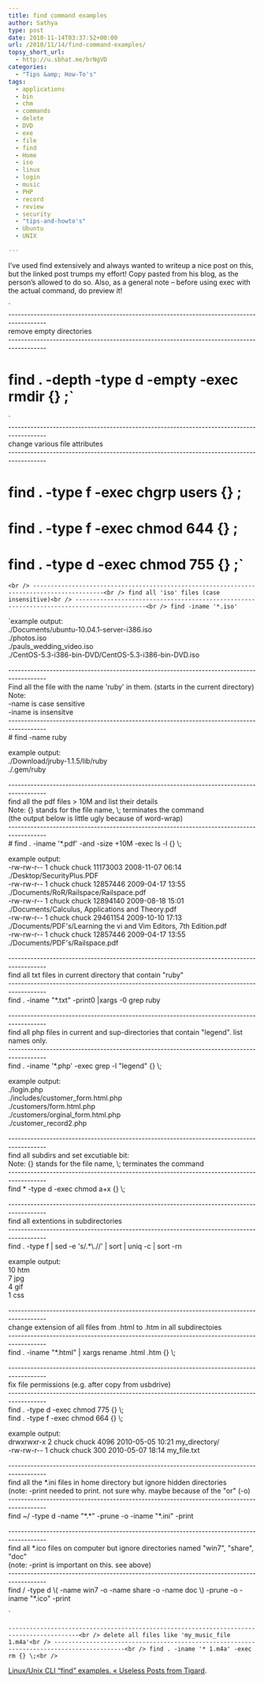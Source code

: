```yaml
---
title: find command examples
author: Sathya
type: post
date: 2010-11-14T03:37:52+00:00
url: /2010/11/14/find-command-examples/
topsy_short_url:
  - http://u.sbhat.me/brNgVD
categories:
  - "Tips &amp; How-To's"
tags:
  - applications
  - bin
  - chm
  - commands
  - delete
  - DVD
  - exe
  - file
  - find
  - Home
  - iso
  - linux
  - login
  - music
  - PHP
  - record
  - review
  - security
  - "tips-and-howto's"
  - Ubuntu
  - UNIX

---
```

I&#8217;ve used find extensively and always wanted to writeup a nice post on this, but the linked post trumps my effort! Copy pasted from his blog, as the person&#8217;s allowed to do so. Also, as a general note &#8211; before using exec with the actual command, do preview it!

`<br />
------------------------------------------------------------------------------------------<br />
remove empty directories<br />
------------------------------------------------------------------------------------------<br />
# find . -depth -type d -empty -exec rmdir {} \;`

`<br />
------------------------------------------------------------------------------------------<br />
change various file attributes<br />
------------------------------------------------------------------------------------------<br />
# find . -type f -exec chgrp users {} \;<br />
# find . -type f -exec chmod 644 {} \;<br />
# find . -type d -exec chmod 755 {} \;`

`<br />
------------------------------------------------------------------------------------------<br />
find all 'iso' files (case insensitive)<br />
------------------------------------------------------------------------------------------<br />
find -iname '*.iso'`

`example output:<br />
./Documents/ubuntu-10.04.1-server-i386.iso<br />
./photos.iso<br />
./pauls_wedding_video.iso<br />
./CentOS-5.3-i386-bin-DVD/CentOS-5.3-i386-bin-DVD.iso</p>
<p>------------------------------------------------------------------------------------------<br />
Find all the file with the name 'ruby' in them. (starts in the current directory)<br />
Note:<br />
-name is case sensitive<br />
-iname is insensitve<br />
------------------------------------------------------------------------------------------<br />
# find -name ruby</p>
<p>example output:<br />
./Download/jruby-1.1.5/lib/ruby<br />
./.gem/ruby</p>
<p>------------------------------------------------------------------------------------------<br />
find all the pdf files > 10M and list their details<br />
Note: {} stands for the file name, \; terminates the command<br />
(the output below is little ugly because of word-wrap)<br />
------------------------------------------------------------------------------------------<br />
# find . -iname '*.pdf' -and -size +10M -exec ls -l {} \;</p>
<p>example output:<br />
-rw-rw-r-- 1 chuck chuck 11173003 2008-11-07 06:14 ./Desktop/SecurityPlus.PDF<br />
-rw-rw-r-- 1 chuck chuck 12857446 2009-04-17 13:55 ./Documents/RoR/Railspace/Railspace.pdf<br />
-rw-rw-r-- 1 chuck chuck 12894140 2009-08-18 15:01 ./Documents/Calculus, Applications and Theory.pdf<br />
-rw-rw-r-- 1 chuck chuck 29461154 2009-10-10 17:13 ./Documents/PDF's/Learning the vi and Vim Editors, 7th Edition.pdf<br />
-rw-rw-r-- 1 chuck chuck 12857446 2009-04-17 13:55 ./Documents/PDF's/Railspace.pdf</p>
<p>------------------------------------------------------------------------------------------<br />
find all txt files in current directory that contain "ruby"<br />
------------------------------------------------------------------------------------------<br />
find . -iname "*.txt" -print0 |xargs -0 grep ruby</p>
<p>------------------------------------------------------------------------------------------<br />
find all php files in current and sup-directories that contain "legend". list names only.<br />
------------------------------------------------------------------------------------------<br />
find . -iname '*.php' -exec grep -l "legend" {} \;</p>
<p>example output:<br />
./login.php<br />
./includes/customer_form.html.php<br />
./customers/form.html.php<br />
./customers/orginal_form.html.php<br />
./customer_record2.php</p>
<p>------------------------------------------------------------------------------------------<br />
find all subdirs and set excutiable bit:<br />
Note: {} stands for the file name, \; terminates the command<br />
------------------------------------------------------------------------------------------<br />
find * -type d -exec chmod a+x {} \;</p>
<p>------------------------------------------------------------------------------------------<br />
find all extentions in subdirectories<br />
------------------------------------------------------------------------------------------<br />
find . -type f | sed -e 's/.*\.//' | sort | uniq -c | sort -rn</p>
<p>example output:<br />
10 htm<br />
7 jpg<br />
4 gif<br />
1 css</p>
<p>------------------------------------------------------------------------------------------<br />
change extension of all files from .html to .htm in all subdirectoies<br />
------------------------------------------------------------------------------------------<br />
find . -iname "*.html" | xargs rename .html .htm {} \;</p>
<p>------------------------------------------------------------------------------------------<br />
fix file permissions (e.g. after copy from usbdrive)<br />
------------------------------------------------------------------------------------------<br />
find . -type d -exec chmod 775 {} \;<br />
find . -type f -exec chmod 664 {} \;</p>
<p>example output:<br />
drwxrwxr-x 2 chuck chuck 4096 2010-05-05 10:21 my_directory/<br />
-rw-rw-r-- 1 chuck chuck 300 2010-05-07 18:14 my_file.txt</p>
<p>------------------------------------------------------------------------------------------<br />
find all the *.ini files in home directory but ignore hidden directories<br />
(note: -print needed to print. not sure why. maybe because of the "or" (-o)<br />
------------------------------------------------------------------------------------------<br />
find ~/ -type d -name "*.*" -prune -o -iname "*.ini" -print</p>
<p>------------------------------------------------------------------------------------------<br />
find all *.ico files on computer but ignore directories named "win7", "share", "doc"<br />
(note: -print is important on this. see above)<br />
------------------------------------------------------------------------------------------<br />
find / -type d \( -name win7 -o -name share -o -name doc \) -prune -o -iname "*.ico" -print</p>
<p>`

`------------------------------------------------------------------------------------------<br />
delete all files like 'my_music_file 1.m4a'<br />
------------------------------------------------------------------------------------------<br />
find . -iname '* 1.m4a' -exec rm {} \;<br />
` 

[Linux/Unix CLI “find” examples. « Useless Posts from Tigard][1].

 [1]: http://chuck97224.wordpress.com/2010/11/13/linuxunix-cli-find-examples/